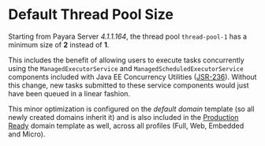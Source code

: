 # Default Thread Pool Size

Starting from Payara Server _4.1.1.164_, the thread pool `thread-pool-1` has a minimum size of **2** instead of **1**. 

This includes the benefit of allowing users to execute tasks concurrently using the `ManagedExecutorService` and `ManagedScheduledExecutorService` components included with Java EE Concurrency Utilities ([JSR-236](https://jcp.org/ja/jsr/detail?id=236 "Concurrency Utilities for Java EE")). Without this change, new tasks submitted to these service components would just have been queued in a linear fashion.

This minor optimization is configured on the _default domain_ template (so all newly created domains inherit it) and is also included in the [Production Ready](/documentation/extended-documentation/production-ready-domain.md) domain template as well, across all profiles (Full, Web, Embedded and Micro).